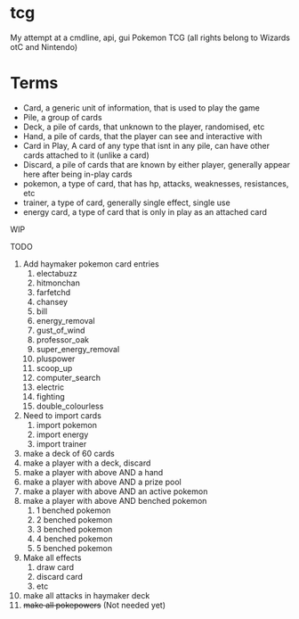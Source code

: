 # tcg
My attempt at a cmdline, api, gui Pokemon TCG (all rights belong to Wizards otC and Nintendo)

# Terms
- Card, a generic unit of information, that is used to play the game
- Pile, a group of cards
- Deck, a pile of cards, that unknown to the player, randomised, etc
- Hand, a pile of cards, that the player can see and interactive with
- Card in Play, A card of any type that isnt in any pile, can have other cards attached to it (unlike a card)
- Discard, a pile of cards that are known by either player, generally appear here after being in-play cards
- pokemon,  a type of card, that has hp, attacks, weaknesses, resistances, etc
- trainer, a type of card, generally single effect, single use
- energy card, a type of card that is only in play as an attached card

WIP

TODO

1. Add haymaker pokemon card entries
   1. electabuzz
   2. hitmonchan
   3. farfetchd
   4. chansey
   5. bill
   6. energy_removal
   7. gust_of_wind
   8. professor_oak
   9. super_energy_removal
   10. pluspower
   11. scoop_up
   12. computer_search
   13. electric
   14. fighting
   15. double_colourless
2. Need to import cards
   1. import pokemon
   2. import energy
   3. import trainer
3. make a deck of 60 cards
4. make a player with a deck, discard
5. make a player with above AND a hand
6. make a player with above AND a prize pool
7. make a player with above AND an active pokemon
8. make a player with above AND benched pokemon
   1. 1 benched pokemon
   2. 2 benched pokemon
   3. 3 benched pokemon
   4. 4 benched pokemon
   5. 5 benched pokemon
9. Make all effects
   1. draw card
   2. discard card
   3. etc
10. make all attacks in haymaker deck
11. ~~make all pokepowers~~ (Not needed yet)
